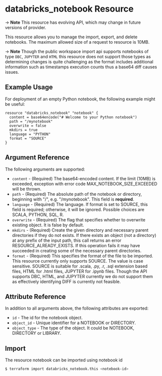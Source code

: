 # databricks_notebook Resource

-> **Note** This resource has evolving API, which may change in future versions of provider.

This resource allows you to manage the import, export, and delete notebooks. The maximum allowed size of a 
request to resource is 10MB. 

-> **Note** Though the public workspace import api supports notebooks of type `DBC`, `JUPYTER` and `HTML` this resource does not support those types as determining changes is quite challenging as the format includes additional information such as timestamps execution counts thus a base64 diff causes issues.

## Example Usage

For deployment of an empty Python notebook, the following example might be useful:

```hcl
resource "databricks_notebook" "notebook" {
  content = base64encode("# Welcome to your Python notebook")
  path = "/mynotebook"
  overwrite = false
  mkdirs = true
  language = "PYTHON"
  format = "SOURCE"
}
```
    
## Argument Reference

The following arguments are supported:

* `content` - (Required) The base64-encoded content. If the limit (10MB) is exceeded, exception with error code MAX_NOTEBOOK_SIZE_EXCEEDED will be thrown.
* `path` -  (Required) The absolute path of the notebook or directory, beginning with "/", e.g. "/mynotebook". This field is **required**.
* `language` -  (Required) The language. If format is set to SOURCE, this field is required; otherwise, it will be ignored. Possible choices are SCALA, PYTHON, SQL, R.
* `overwrite` - (Required) The flag that specifies whether to overwrite existing object. It is false by default.
* `mkdirs` - (Required) Create the given directory and necessary parent directories if they do not exists. If there exists an object (not a directory) at any prefix of the input path, this call returns an error RESOURCE_ALREADY_EXISTS. If this operation fails it may have succeeded in creating some of the necessary parent directories.
* `format` -  (Required) This specifies the format of the file to be imported. This resource currently only supports SOURCE. The value is case sensitive. SOURCE is suitable for .scala, .py, .r, .sql extension based files, HTML for .html files, JUPYTER for .ipynb files. Though the API supports DBC, HTML, and JUPYTER currently we do not support them as effectively identifying DIFF is currently not feasible.

## Attribute Reference

In addition to all arguments above, the following attributes are exported:

* `id` -  The id for the notebook object.
* `object_id` -  Unique identifier for a NOTEBOOK or DIRECTORY.
* `object_type` -  The type of the object. It could be NOTEBOOK, DIRECTORY or LIBRARY.

## Import

The resource notebook can be imported using notebook id

```bash
$ terraform import databricks_notebook.this <notebook-id>
```